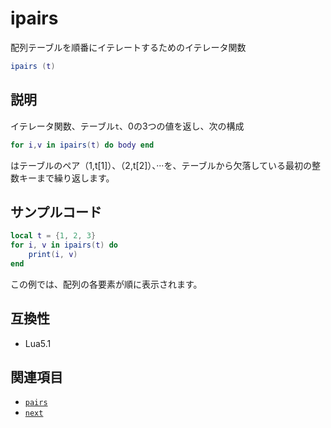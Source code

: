 # ipairs

配列テーブルを順番にイテレートするためのイテレータ関数

```lua
ipairs (t)
```

## 説明

イテレータ関数、テーブル`t`、0の3つの値を返し、次の構成

```lua
for i,v in ipairs(t) do body end
```

はテーブルのペア（1,t[1]）、（2,t[2]）、···を、テーブルから欠落している最初の整数キーまで繰り返します。

## サンプルコード

```lua
local t = {1, 2, 3}
for i, v in ipairs(t) do
    print(i, v)
end
```

この例では、配列の各要素が順に表示されます。

## 互換性

- Lua5.1

## 関連項目

- [`pairs`](pairs.md)
- [`next`](next.md)